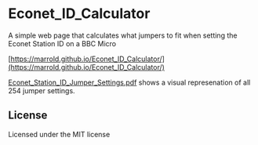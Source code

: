 # Econet_ID_Calculator

A simple web page that calculates what jumpers to fit when setting the Econet Station ID on a BBC Micro 

[https://marrold.github.io/Econet_ID_Calculator/](https://marrold.github.io/Econet_ID_Calculator/)

[Econet_Station_ID_Jumper_Settings.pdf](https://raw.githubusercontent.com/marrold/Econet_ID_Calculator/master/Econet_Station_ID_Jumper_Settings.pdf) shows a visual represenation of all 254 jumper settings.

## License

Licensed under the MIT license
